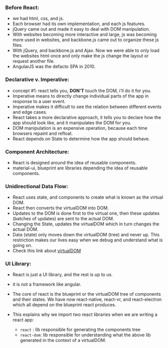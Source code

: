 ### Before React:

  * we had html, css, and js.
  * Each browser had its own implementation, and each js features.
  * jQuery came out and made it easy to deal with DOM manipulation.
  * With websites becoming more interactive and large, js was becoming more used in websites, and backbone.js came out to organize these js files.
  * With jQuery, and backbone.js and Ajax. Now we were able to only load the websites html once and only make the js change the layout or request another file.
  * AngularJS was the defacto SPA in 2010.

### Declarative v. Imperative:

  * concept #1: react tells you, **DON'T** touch the DOM, i'll do it for you.
  * Imperative means to directly change individual parts of the app in response to a user event.
  * Imperative makes it difficult to see the relation between different events and edge cases.
  * React takes a more declarative approach, it tells you to declare how the app should look like, and it manipulates the DOM for you.
  * DOM manipulation is an expensive operation, because each time browsers repaint and refloat.
  * React depends on State to determine how the app should behave.

### Component Architecture:

  * React is designed around the idea of reusable components.
  * material-ui, blueprint are libraries depending the idea of reusable components.

### Unidirectional Data Flow:

  * React uses state, and components to create what is known as the virtual DOM.
  * React then converts the virtualDOM into DOM.
  * Updates to the DOM is done first to the virtual one, then these updates (batches of updates) are sent to the actual DOM.
  * Changing the State, updates the virtualDOM which in turn changes the actual DOM.
  * Data (state) only moves down the virtualDOM (tree) and never up. This restriction makes our lives easy when we debug and understand what is going on.
  * Check this link about [virtualDOM](https://programmingwithmosh.com/react/react-virtual-dom-explained/)

### UI Library:

  * React is just a UI library, and the rest is up to us.
  * it is not a framework like angular.
  * The core of react is the blueprint or the virtualDOM tree of components and their states. We have now react-native, react-vr, and react-electron which all depend on the blueprint react produces.

  * This explains why we import two react libraries when we are writing a react app:
    - `react`    : lib responsible for generating the components tree
    - `react-dom`: lib responsible for  understanding what the above lib generated in the context of a virtualDOM.